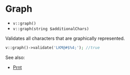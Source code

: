 # Graph

- `v::graph()`
- `v::graph(string $additionalChars)`

Validates all characters that are graphically represented.

```php
v::graph()->validate('LKM@#$%4;'); //true
```

See also:

  * [Prnt](Prnt.md)
